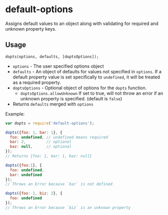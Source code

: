 # default-options
Assigns default values to an object along with validating for required and unknown property keys.

## Usage
`dopts(options, defaults, [doptsOptions]);`

* `options` - The user specified options object
* `defaults` - An object of defaults for values not specified in `options`. If a default property value is set specifically to `undefined`, it will be treated as a required property.
* `doptsOptions` - Optional object of options for the `dopts` function.
  - `doptsOptions.allowUnknown` If set to true, will not throw an error if an unknown property is specified. (default is `false`)
* Returns `defaults` merged with `options`

Example:

```javascript
var dopts = require('default-options');

dopts({foo: 1, bar: 1}, {
  foo: undefined, // undefined means required
  bar: 2,         // optional
  baz: null,      // optional
});
// Returns {foo: 1, bar: 1, baz: null}

dopts({foo:1}, {
  foo: undefined,
  bar: undefined
});
// Throws an Error because `bar` is not defined

dopts({foo: 1, biz: 2}, {
  foo: undefined
});
// Throws an Error because `biz` is an unknown property
```
